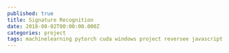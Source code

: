 ```yaml
---
published: true
title: Signature Recognition
date: 2018-08-02T00:00:00.000Z
categories: project
tags: machinelearning pytorch cuda windows project reversee javascript python flask
---
```

